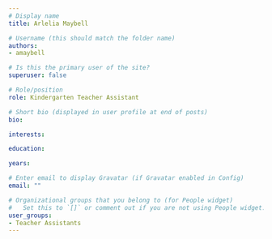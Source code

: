 ```yaml
---
# Display name
title: Arlelia Maybell

# Username (this should match the folder name)
authors:
- amaybell

# Is this the primary user of the site?
superuser: false

# Role/position
role: Kindergarten Teacher Assistant

# Short bio (displayed in user profile at end of posts)
bio:

interests:

education:

years:

# Enter email to display Gravatar (if Gravatar enabled in Config)
email: ""

# Organizational groups that you belong to (for People widget)
#   Set this to `[]` or comment out if you are not using People widget.
user_groups:
- Teacher Assistants
---
```

